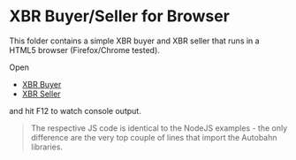 # XBR Buyer/Seller for Browser

This folder contains a simple XBR buyer and XBR seller that runs in a HTML5 browser (Firefox/Chrome tested).

Open

* [XBR Buyer](buyer.html)
* [XBR Seller](seller.html)

and hit F12 to watch console output.

> The respective JS code is identical to the NodeJS examples - the only difference are the very top couple of lines that import the Autobahn libraries.
